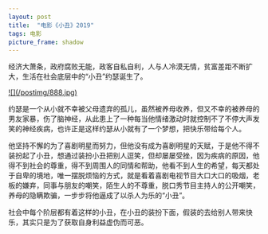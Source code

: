 ```yaml
---
layout: post
title:  "电影《小丑》2019"
tags: 电影
picture_frame: shadow  
---
```


经济大萧条，政府腐败无能，政客自私自利，人与人冷漠无情，贫富差距不断扩大，生活在社会底层中的“小丑”约瑟诞生了。
<p></p>
<a href="/2019/11/16/jianwei.html">
![](/postimg/888.jpg)
</a>
<!--more-->




约瑟是一个从小就不幸被父母遗弃的孤儿，虽然被养母收养，但又不幸的被养母的男友家暴，伤了脑神经，从此患上了一种每当他情绪激动时就控制不了不停大声发笑的神经疾病，也许正是这样约瑟从小就有了一个梦想，把快乐带给每个人。




他坚持不懈的为了喜剧明星而努力，但他没有成为喜剧明星的天赋，于是他不得不装扮起了小丑，想通过装扮小丑把别人逗笑，但却屡屡受挫，因为疾病的原因，他得不到社会的尊重，得不到周围人的同情和帮助，他看不到人生的希望，每天都处于自卑的境地，唯一摆脱烦恼的方式，就是看着喜剧电视节目大口大口的吸烟，老板的嫌弃，同事与朋友的嘲笑，陌生人的不尊重，脱口秀节目主持人的公开嘲笑，养母的隐瞒欺骗，一步步将他逼成了以杀人为乐的“小丑”。

社会中每个阶层都有着这样的小丑，在小丑的装扮下面，假装的去给别人带来快乐，其实只是为了获取自身利益虚伪而可恶。